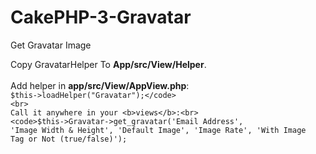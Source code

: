 # CakePHP-3-Gravatar
Get Gravatar Image

Copy GravatarHelper To <b>App/src/View/Helper</b>.
<br>
<br>
Add helper in <b>app/src/View/AppView.php</b>:<br>
<code>$this->loadHelper("Gravatar");</code>
<br>
Call it anywhere in your <b>views</b>:<br>
<code>$this->Gravatar->get_gravatar('Email Address', 'Image Width & Height', 'Default Image', 'Image Rate', 'With Image Tag or Not (true/false)');</code>
